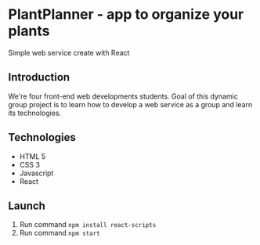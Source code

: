 # PlantPlanner - app to organize your plants

Simple web service create with React
## Introduction
We're four front-end web developments students. Goal of this dynamic group project is to learn how to develop a web service as a group and learn its technologies.

## Technologies

- HTML 5
- CSS 3
- Javascript
- React

## Launch

1. Run command `npm install react-scripts`
2. Run command `npm start`

